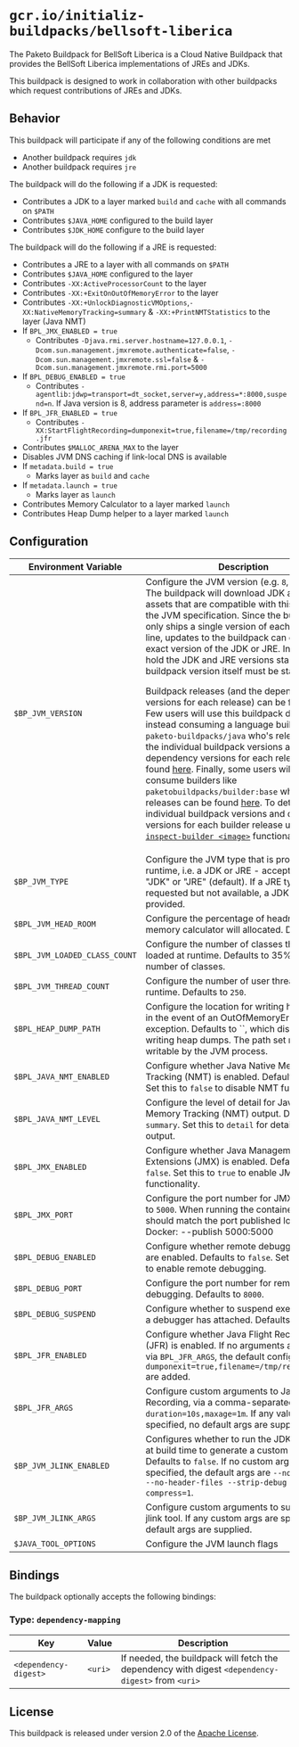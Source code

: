 # `gcr.io/initializ-buildpacks/bellsoft-liberica`

The Paketo Buildpack for BellSoft Liberica is a Cloud Native Buildpack that provides the BellSoft Liberica implementations of JREs and JDKs.

This buildpack is designed to work in collaboration with other buildpacks which request contributions of JREs and JDKs.

## Behavior

This buildpack will participate if any of the following conditions are met

* Another buildpack requires `jdk`
* Another buildpack requires `jre`

The buildpack will do the following if a JDK is requested:

* Contributes a JDK to a layer marked `build` and `cache` with all commands on `$PATH`
* Contributes `$JAVA_HOME` configured to the build layer
* Contributes `$JDK_HOME` configure to the build layer

The buildpack will do the following if a JRE is requested:

* Contributes a JRE to a layer with all commands on `$PATH`
* Contributes `$JAVA_HOME` configured to the layer
* Contributes `-XX:ActiveProcessorCount` to the layer
* Contributes `-XX:+ExitOnOutOfMemoryError` to the layer
* Contributes `-XX:+UnlockDiagnosticVMOptions`,`-XX:NativeMemoryTracking=summary` & `-XX:+PrintNMTStatistics` to the layer (Java NMT)
* If `BPL_JMX_ENABLED = true`
  * Contributes `-Djava.rmi.server.hostname=127.0.0.1`, `-Dcom.sun.management.jmxremote.authenticate=false`, `-Dcom.sun.management.jmxremote.ssl=false` & `-Dcom.sun.management.jmxremote.rmi.port=5000`
* If `BPL_DEBUG_ENABLED = true`
  * Contributes `-agentlib:jdwp=transport=dt_socket,server=y,address=*:8000,suspend=n`. If Java version is 8, address parameter is `address=:8000`
* If `BPL_JFR_ENABLED = true`
  * Contributes `-XX:StartFlightRecording=dumponexit=true,filename=/tmp/recording.jfr`
* Contributes `$MALLOC_ARENA_MAX` to the layer
* Disables JVM DNS caching if link-local DNS is available
* If `metadata.build = true`
  * Marks layer as `build` and `cache`
* If `metadata.launch = true`
  * Marks layer as `launch`
* Contributes Memory Calculator to a layer marked `launch`
* Contributes Heap Dump helper to a layer marked `launch`

## Configuration

| Environment Variable          | Description                                                                                                                                                                                                                                                                                                                                                                                                                                                                                                                                                                                                                                                                                                                                                                                                                                                                                                                                                                                                                                                                                                                                                                                                                                         |
| ----------------------------- |-----------------------------------------------------------------------------------------------------------------------------------------------------------------------------------------------------------------------------------------------------------------------------------------------------------------------------------------------------------------------------------------------------------------------------------------------------------------------------------------------------------------------------------------------------------------------------------------------------------------------------------------------------------------------------------------------------------------------------------------------------------------------------------------------------------------------------------------------------------------------------------------------------------------------------------------------------------------------------------------------------------------------------------------------------------------------------------------------------------------------------------------------------------------------------------------------------------------------------------------------------|
| `$BP_JVM_VERSION`             | Configure the JVM version (e.g. `8`, `11`, `17`, `21`).  The buildpack will download JDK and JRE assets that are compatible with this version of the JVM specification.  Since the buildpack only ships a single version of each supported line, updates to the buildpack can change the exact version of the JDK or JRE.  In order to hold the JDK and JRE versions stable, the buildpack version itself must be stable.<p/><p/>Buildpack releases (and the dependency versions for each release) can be found [here][bpv].  Few users will use this buildpack directly, instead consuming a language buildpack like `paketo-buildpacks/java` who's releases (and the individual buildpack versions and dependency versions for each release) can be found [here](https://github.com/paketo-buildpacks/java/releases).  Finally, some users will will consume builders like `paketobuildpacks/builder:base` who's releases can be found [here](https://hub.docker.com/r/paketobuildpacks/builder/tags?page=1&name=base).  To determine the individual buildpack versions and dependency versions for each builder release use the [`pack inspect-builder <image>`](https://buildpacks.io/docs/reference/pack/pack_inspect-builder/) functionality. |
| `$BP_JVM_TYPE`                | Configure the JVM type that is provided at runtime, i.e. a JDK or JRE - accepts values "JDK" or "JRE" (default). If a JRE type is requested but not available, a JDK will be provided.                                                                                                                                                                                                                                                                                                                                                                                                                                                                                                                                                                                                                                                                                                                                                                                                                                                                                                                                                                                                                                                              |
| `$BPL_JVM_HEAD_ROOM`          | Configure the percentage of headroom the memory calculator will allocated.  Defaults to `0`.                                                                                                                                                                                                                                                                                                                                                                                                                                                                                                                                                                                                                                                                                                                                                                                                                                                                                                                                                                                                                                                                                                                                                        |
| `$BPL_JVM_LOADED_CLASS_COUNT` | Configure the number of classes that will be loaded at runtime.  Defaults to 35% of the number of classes.                                                                                                                                                                                                                                                                                                                                                                                                                                                                                                                                                                                                                                                                                                                                                                                                                                                                                                                                                                                                                                                                                                                                          |
| `$BPL_JVM_THREAD_COUNT`       | Configure the number of user threads at runtime.  Defaults to `250`.                                                                                                                                                                                                                                                                                                                                                                                                                                                                                                                                                                                                                                                                                                                                                                                                                                                                                                                                                                                                                                                                                                                                                                                |
| `$BPL_HEAP_DUMP_PATH`         | Configure the location for writing heap dumps in the event of an OutOfMemoryError exception. Defaults to ``, which disables writing heap dumps. The path set must be writable by the JVM process.                                                                                                                                                                                                                                                                                                                                                                                                                                                                                                                                                                                                                                                                                                                                                                                                                                                                                                                                                                                                                                                   |
| `$BPL_JAVA_NMT_ENABLED`         | Configure whether Java Native Memory Tracking (NMT) is enabled. Defaults to `true`. Set this to `false` to disable NMT functionality.                                                                                                                                                                                                                                                                                                                                                                                                                                                                                                                                                                                                                                                                                                                                                                                                                                                                                                                                                                                                                                                                                                               |
| `$BPL_JAVA_NMT_LEVEL`         | Configure the level of detail for Java Native Memory Tracking (NMT) output. Defaults to `summary`. Set this to `detail` for detailed NMT output.                                                                                                                                                                                                                                                                                                                                                                                                                                                                                                                                                                                                                                                                                                                                                                                                                                                                                                                                                                                                                                                                                                    |
| `$BPL_JMX_ENABLED`         | Configure whether Java Management Extensions (JMX) is enabled. Defaults to `false`. Set this to `true` to enable JMX functionality.                                                                                                                                                                                                                                                                                                                                                                                                                                                                                                                                                                                                                                                                                                                                                                                                                                                                                                                                                                                                                                                                                                                 |
| `$BPL_JMX_PORT`         | Configure the port number for JMX. Defaults to `5000`. When running the container, this value should match the port published locally, i.e. for Docker: --publish 5000:5000                                                                                                                                                                                                                                                                                                                                                                                                                                                                                                                                                                                                                                                                                                                                                                                                                                                                                                                                                                                                                                                                         |
| `$BPL_DEBUG_ENABLED`         | Configure whether remote debugging features are enabled. Defaults to `false`. Set this to `true` to enable remote debugging.                                                                                                                                                                                                                                                                                                                                                                                                                                                                                                                                                                                                                                                                                                                                                                                                                                                                                                                                                                                                                                                                                                                        |
| `$BPL_DEBUG_PORT`         | Configure the port number for remote debugging. Defaults to `8000`.                                                                                                                                                                                                                                                                                                                                                                                                                                                                                                                                                                                                                                                                                                                                                                                                                                                                                                                                                                                                                                                                                                                                                                                 
| `$BPL_DEBUG_SUSPEND`         | Configure whether to suspend execution until a debugger has attached. Defaults to `false`.                                                                                                                                                                                                                                                                                                                                                                                                                                                                                                                                                                                                                                                                                                                                                                                                                                                                                                                                                                                                                                                                                                                                                          
| `$BPL_JFR_ENABLED`         | Configure whether Java Flight Recording (JFR) is enabled. If no arguments are specified via `BPL_JFR_ARGS`, the default config args `dumponexit=true,filename=/tmp/recording.jfr` are added.                                                                                                                                                                                                                                                                                                                                                                                                                                                                                                                                                                                                                                                                                                                                                                                                                                                                                                                                                                                                                                                        
| `$BPL_JFR_ARGS`         | Configure custom arguments to Java Flight Recording, via a comma-separated list, e.g. `duration=10s,maxage=1m`. If any values are specified, no default args are supplied.                                                                                                                                                                                                                                                                                                                                                                                                                                                                                                                                                                                                                                                                                                                                                                                                                                                                                                                                                                                                                                                                          
| `$BP_JVM_JLINK_ENABLED`         | Configures whether to run the JDK's jlink tool at build time to generate a custom JRE. Defaults to `false`. If no custom args are specified, the default args are `--no-man-pages --no-header-files --strip-debug --compress=1`.                                                                                                                                                                                                                                                                                                                                                                                                                                                                                                                                                                                                                                                                                                                                                                                                                                                                                                                                                                                                                    
| `$BP_JVM_JLINK_ARGS`         | Configure custom arguments to supply to the jlink tool. If any custom args are specified, no default args are supplied.                                                                                                                                                                                                                                                                                                                                                                                                                                                                                                                                                                                                                                                                                                                                                                                                                                                                                                                                                                                                                                                                                                                             
| `$JAVA_TOOL_OPTIONS`          | Configure the JVM launch flags                                                                                                                                                                                                                                                                                                                                                                                                                                                                                                                                                                                                                                                                                                                                                                                                                                                                                                                                                                                                                                                                                                                                                                                                                      |

[bpv]: https://github.com/initializ-buildpacks/bellsoft-liberica/releases

## Bindings

The buildpack optionally accepts the following bindings:

### Type: `dependency-mapping`

| Key                   | Value   | Description                                                                                       |
| --------------------- | ------- | ------------------------------------------------------------------------------------------------- |
| `<dependency-digest>` | `<uri>` | If needed, the buildpack will fetch the dependency with digest `<dependency-digest>` from `<uri>` |

## License

This buildpack is released under version 2.0 of the [Apache License][a].

[a]: http://www.apache.org/licenses/LICENSE-2.0

